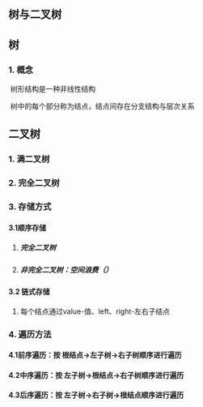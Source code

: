 ## 树与二叉树

## 树

### 1. 概念	

​	树形结构是一种非线性结构

​	树中的每个部分称为结点，结点间存在分支结构与层次关系

## 二叉树

### 1. 满二叉树

### 2. 完全二叉树

### 3. 存储方式

#### 3.1顺序存储

1. ##### 完全二叉树

2. #####  非完全二叉树：空间浪费（）

#### 3.2 链式存储

1. 每个结点通过value-值、left、right-左右子结点

### 4. 遍历方法

#### 4.1前序遍历：按 **根结点**->**左子树**->**右子树**顺序进行遍历

#### 4.2中序遍历：按 **左子树**->**根结点**->**右子树**顺序进行遍历

#### 4.3后序遍历：按 **左子树**->**右子树**->**根结点**顺序进行遍历

 
